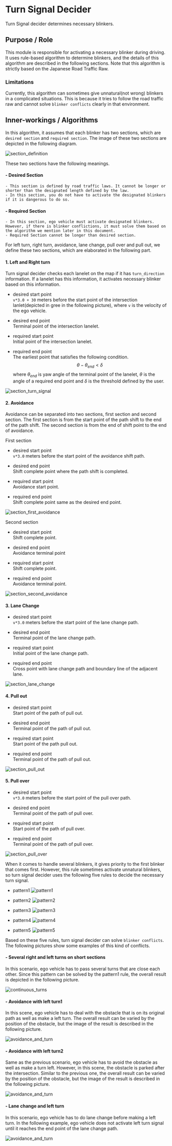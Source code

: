# Turn Signal Decider
Turn Signal decider determines necessary blinkers.

## Purpose / Role
This module is responsible for activating a necessary blinker during driving. It uses rule-based algorithm to determine blinkers, and the details of this algorithm are described in the following sections. Note that this algorithm is strictly based on the Japanese Road Traffic Raw.


### Limitations
Currently, this algorithm can sometimes give unnatural(not wrong) blinkers in a complicated situations. This is because it tries to follow the road traffic raw and cannot solve `blinker conflicts` clearly in that environment.

## Inner-workings / Algorithms
In this algorithm, it assumes that each blinker has two sections, which are `desired section` and `required section`. The image of these two sections are depicted in the following diagram.

![section_definition](./image/turn_signal_decider/sections_definition.drawio.svg)

These two sections have the following meanings.
#### - Desired Section
    - This section is defined by road traffic laws. It cannot be longer or shorter than the designated length defined by the law.
    - In this section, you do not have to activate the designated blinkers if it is dangerous to do so.

#### - Required Section
    - In this section, ego vehicle must activate designated blinkers. However, if there is blinker conflictions, it must solve them based on the algorithm we mention later in this document.
    - Required Section cannot be longer than desired section.

For left turn, right turn, avoidance, lane change, pull over and pull out, we define these two sections, which are elaborated in the following part.

#### 1. Left and Right turn
Turn signal decider checks each lanelet on the map if it has `turn_direction` information. If a lanelet has this information, it activates necessary blinker based on this information.

- desired start point  
`v*3.0 + 30` meters before the start point of the intersection lanlet(depicted in gree in the following picture), where `v` is the velocity of the ego vehicle.

- desired end point  
Terminal point of the intersection lanelet.

- required start point  
Initial point of the intersection lanelet.

- required end point  
The earliest point that satisfies the following condition. $$ \theta - \theta_{end} < \delta $$ where $\theta_{end}$ is yaw angle of the terminal point of the lanelet, $\theta$ is the angle of a required end point and $\delta$ is the threshold defined by the user.

![section_turn_signal](./image/turn_signal_decider/left_right_turn.drawio.svg)

#### 2. Avoidance
Avoidance can be separated into two sections, first section and second section. The first section is from the start point of the path shift to the end of the path shift. The second section is from the end of shift point to the end of avoidance.

First section
- desired start point  
`v*3.0` meters before the start point of the avoidance shift path.

- desired end point  
Shift complete point where the path shift is completed.

- required start point  
Avoidance start point.

- required end point  
Shift complete point same as the desired end point.

![section_first_avoidance](./image/turn_signal_decider/avoidance_first_section.drawio.svg)

Second section
- desired start point  
Shift complete point.

- desired end point  
Avoidance terminal point

- required start point  
Shift complete point.

- required end point  
Avoidance terminal point.

![section_second_avoidance](./image/turn_signal_decider/avoidance_second_section.drawio.svg)

#### 3. Lane Change
- desired start point  
`v*3.0` meters before the start point of the lane change path.

- desired end point  
Terminal point of the lane change path.

- required start point  
Initial point of the lane change path.

- required end point  
Cross point with lane change path and boundary line of the adjacent lane.

![section_lane_change](./image/turn_signal_decider/lane_change.drawio.svg)

#### 4. Pull out
- desired start point  
Start point of the path of pull out.

- desired end point  
Terminal point of the path of pull out.

- required start point  
Start point of the path pull out.

- required end point  
Terminal point of the path of pull out.

![section_pull_out](./image/turn_signal_decider/pull_out.drawio.svg)

#### 5. Pull over
- desired start point  
`v*3.0` meters before the start point of the pull over path.

- desired end point  
Terminal point of the path of pull over.

- required start point  
Start point of the path of pull over.

- required end point  
Terminal point of the path of pull over.

![section_pull_over](./image/turn_signal_decider/pull_over.drawio.svg)


When it comes to handle several blinkers, it gives priority to the first blinker that comes first. However, this rule sometimes activate unnatural blinkers, so turn signal decider uses the following five rules to decide the necessary turn signal.

- pattern1
![pattern1](./image/turn_signal_decider/pattern1.drawio.svg)

- pattern2
![pattern2](./image/turn_signal_decider/pattern2.drawio.svg)

- pattern3
![pattern3](./image/turn_signal_decider/pattern3.drawio.svg)

- pattern4
![pattern4](./image/turn_signal_decider/pattern4.drawio.svg)

- pattern5
![pattern5](./image/turn_signal_decider/pattern5.drawio.svg)


Based on these five rules, turn signal decider can solve `blinker conflicts`. The following pictures show some examples of this kind of conflicts.

#### - Several right and left turns on short sections
In this scenario, ego vehicle has to pass several turns that are close each other. Since this pattern can be solved by the pattern1 rule, the overall result is depicted in the following picture.

![continuous_turns](./image/turn_signal_decider/continuous_turns.drawio.svg)


#### - Avoidance with left turn1
In this scene, ego vehicle has to deal with the obstacle that is on its original path as well as make a left turn. The overall result can be varied by the position of the obstacle, but the image of the result is described in the following picture.

![avoidance_and_turn](./image/turn_signal_decider/avoidance_and_turn.drawio.svg)

#### - Avoidance with left turn2
Same as the previous scenario, ego vehicle has to avoid the obstacle as well as make a turn left. However, in this scene, the obstacle is parked after the intersection. Similar to the previous one, the overall result can be varied by the position of the obstacle, but the image of the result is described in the following picture.

![avoidance_and_turn](./image/turn_signal_decider/avoidance_and_turn2.drawio.svg)

#### - Lane change and left turn
In this scenario, ego vehicle has to do lane change before making a left turn. In the following example, ego vehicle does not activate left turn signal until it reaches the end point of the lane change path.

![avoidance_and_turn](./image/turn_signal_decider/lane_change_and_turn.drawio.svg)
